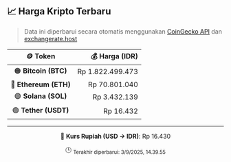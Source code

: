 

<!-- HARGA_KRIPTO -->
## 📈 Harga Kripto Terbaru

> Data ini diperbarui secara otomatis menggunakan [CoinGecko API](https://www.coingecko.com/) dan [exchangerate.host](https://exchangerate.host/)

<div align="center">

| 🪙 Token | 💰 Harga (IDR) |
|:------:|---------------:|
| 🟠 **Bitcoin (BTC)**   | Rp 1.822.499.473 |
| 🔵 **Ethereum (ETH)**  | Rp 70.801.040 |
| 🟣 **Solana (SOL)**    | Rp 3.432.139 |
| 🟢 **Tether (USDT)**   | Rp 16.432 |

---

💱 **Kurs Rupiah (USD → IDR)**: Rp 16.430

🕒 <sub>Terakhir diperbarui: 3/9/2025, 14.39.55</sub>

</div>
<!-- /HARGA_KRIPTO -->